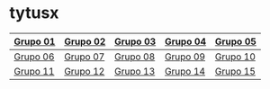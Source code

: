 # tytusx

|[Grupo 01](https://tytusdb.github.io/tytusx/20211SVAC/G01/)|[Grupo 02](https://tytusdb.github.io/tytusx/20211SVAC/G02/)|[Grupo 03](https://tytusdb.github.io/tytusx/20211SVAC/G03/)|[Grupo 04](https://tytusdb.github.io/tytusx/20211SVAC/G04/)|[Grupo 05](https://tytusdb.github.io/tytusx/20211SVAC/G05/docs/)|
|-|-|-|-|-|
|[Grupo 06](https://tytusdb.github.io/tytusx/20211SVAC/G06/)|[Grupo 07](https://tytusdb.github.io/tytusx/20211SVAC/G07/FRONTEND/)|[Grupo 08](https://tytusdb.github.io/tytusx/20211SVAC/G08/)|[Grupo 09](https://tytusdb.github.io/tytusx/20211SVAC/G09/)|[Grupo 10](https://tytusdb.github.io/tytusx/20211SVAC/G10/)|
|[Grupo 11](https://tytusdb.github.io/tytusx/20211SVAC/G11/)|[Grupo 12](https://tytusdb.github.io/tytusx/20211SVAC/G12/)|[Grupo 13](https://tytusdb.github.io/tytusx/20211SVAC/G13/)|[Grupo 14](https://tytusdb.github.io/tytusx/20211SVAC/G14/)|[Grupo 15](https://tytusdb.github.io/tytusx/20211SVAC/G15/)|


